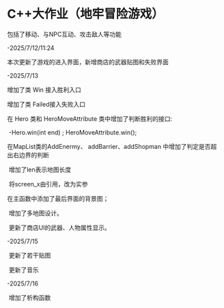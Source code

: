 # C++大作业（地牢冒险游戏）
包括了移动、与NPC互动、攻击敌人等功能



-2025/7/12/11:24

本次更新了游戏的进入界面，新增商店的武器贴图和失败界面

-2025/7/13

增加了类 Win 接入胜利入口

增加了类 Failed接入失败入口

在 Hero 类和 HeroMoveAttribute 类中增加了判断胜利的接口:

​	-Hero.win(int end) ; HeroMoveAttribute.win();

在MapList类的AddEnermy、 addBarrier、addShopman 中增加了判定是否超出右边界的判断

​	增加了len表示地图长度

​	将screen_x由引用，改为实参

在主函数中添加了最后界面的背景图；

​    增加了多地图设计。

​	更新了商店UI的武器、人物属性显示。

-2025/7/15

​	更新了若干贴图

​	更新了音乐

-2025/7/16

​	增加了析构函数

